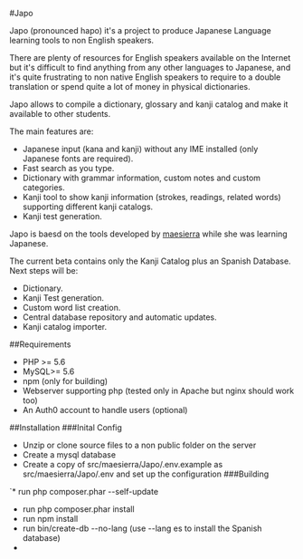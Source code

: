 #Japo

Japo (pronounced hapo) it's a project to produce Japanese Language learning tools to non English speakers.

There are plenty of resources for English speakers available on the Internet but it's difficult to find anything from any other languages to Japanese, and it's quite frustrating to non native English speakers to require to a double translation or spend quite a lot of money in physical dictionaries.
 
Japo allows to compile a dictionary, glossary and kanji catalog and make it available to other students. 

The main features are:

- Japanese input (kana and kanji) without any IME installed (only Japanese fonts are required).
- Fast search as you type.
- Dictionary with grammar information, custom notes and custom categories.
- Kanji tool to show kanji information (strokes, readings, related words) supporting different kanji catalogs.
- Kanji test generation.

Japo is baesd on the tools developed by [maesierra](https://github.com/maesierra) while she was learning Japanese.

The current beta contains only the Kanji Catalog plus an Spanish Database.
Next steps will be:

- Dictionary.
- Kanji Test generation.
- Custom word list creation.
- Central database repository and automatic updates.
- Kanji catalog importer.


  
##Requirements

- PHP >= 5.6
- MySQL>=  5.6
- npm (only for building)
- Webserver supporting php (tested only in Apache but nginx should work too)
- An Auth0 account to handle users (optional)

##Installation
###Inital Config
* Unzip or clone source files to a non public folder on the server
* Create a mysql database
* Create a copy of src/maesierra/Japo/.env.example as src/maesierra/Japo/.env
  and set up the configuration
  <Need an example config>
###Building
  <Need a install script>
  
`* run php composer.phar --self-update    
* run php composer.phar install
* run npm install  
* run bin/create-db --no-lang (use --lang es to install the Spanish database)
*  

